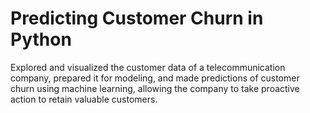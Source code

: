 # Predicting Customer Churn in Python

Explored and visualized the customer data of a telecommunication company, prepared it for modeling, and made predictions of customer churn using machine learning, allowing the company to take proactive action to retain valuable customers.